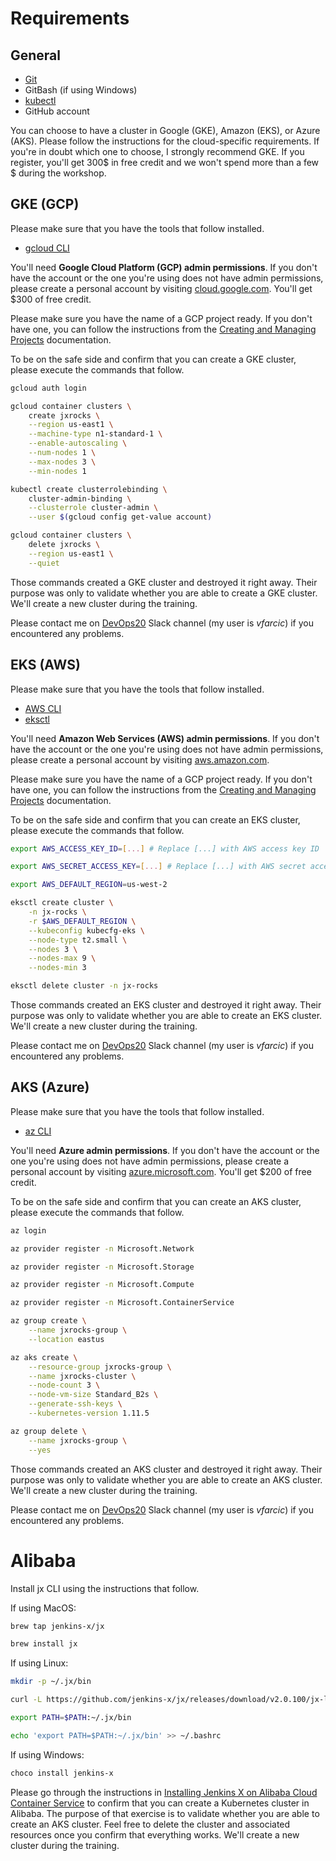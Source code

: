 # Requirements

## General

* [Git](https://git-scm.com/)
* GitBash (if using Windows)
* [kubectl](https://kubernetes.io/docs/tasks/tools/install-kubectl/)
* GitHub account

You can choose to have a cluster in Google (GKE), Amazon (EKS), or Azure (AKS). Please follow the instructions for the cloud-specific requirements. If you're in doubt which one to choose, I strongly recommend GKE. If you register, you'll get 300$ in free credit and we won't spend more than a few $ during the workshop.

## GKE (GCP)

Please make sure that you have the tools that follow installed.

* [gcloud CLI](https://cloud.google.com/sdk/docs/quickstarts)

You'll need **Google Cloud Platform (GCP) admin permissions**. If you don't have the account or the one you're using does not have admin permissions, please create a personal account by visiting [cloud.google.com](https://cloud.google.com/). You'll get $300 of free credit.

Please make sure you have the name of a GCP project ready. If you don't have one, you can follow the instructions from the [Creating and Managing Projects](https://cloud.google.com/resource-manager/docs/creating-managing-projects) documentation.

To be on the safe side and confirm that you can create a GKE cluster, please execute the commands that follow.

```bash
gcloud auth login

gcloud container clusters \
    create jxrocks \
    --region us-east1 \
    --machine-type n1-standard-1 \
    --enable-autoscaling \
    --num-nodes 1 \
    --max-nodes 3 \
    --min-nodes 1

kubectl create clusterrolebinding \
    cluster-admin-binding \
    --clusterrole cluster-admin \
    --user $(gcloud config get-value account)

gcloud container clusters \
    delete jxrocks \
    --region us-east1 \
    --quiet
```

Those commands created a GKE cluster and destroyed it right away. Their purpose was only to validate whether you are able to create a GKE cluster. We'll create a new cluster during the training.

Please contact me on [DevOps20](http://slack.devops20toolkit.com/) Slack channel (my user is *vfarcic*) if you encountered any problems.

## EKS (AWS)

Please make sure that you have the tools that follow installed.

* [AWS CLI](http://docs.aws.amazon.com/cli/latest/userguide/installing.html)
* [eksctl](https://github.com/weaveworks/eksctl)

You'll need **Amazon Web Services (AWS) admin permissions**. If you don't have the account or the one you're using does not have admin permissions, please create a personal account by visiting [aws.amazon.com](https://aws.amazon.com/account/).

Please make sure you have the name of a GCP project ready. If you don't have one, you can follow the instructions from the [Creating and Managing Projects](https://cloud.google.com/resource-manager/docs/creating-managing-projects) documentation.

To be on the safe side and confirm that you can create an EKS cluster, please execute the commands that follow.

```bash
export AWS_ACCESS_KEY_ID=[...] # Replace [...] with AWS access key ID

export AWS_SECRET_ACCESS_KEY=[...] # Replace [...] with AWS secret access key

export AWS_DEFAULT_REGION=us-west-2

eksctl create cluster \
    -n jx-rocks \
    -r $AWS_DEFAULT_REGION \
    --kubeconfig kubecfg-eks \
    --node-type t2.small \
    --nodes 3 \
    --nodes-max 9 \
    --nodes-min 3

eksctl delete cluster -n jx-rocks
```

Those commands created an EKS cluster and destroyed it right away. Their purpose was only to validate whether you are able to create an EKS cluster. We'll create a new cluster during the training.

Please contact me on [DevOps20](http://slack.devops20toolkit.com/) Slack channel (my user is *vfarcic*) if you encountered any problems.

## AKS (Azure)

Please make sure that you have the tools that follow installed.

* [az CLI](https://docs.microsoft.com/en-us/cli/azure/install-azure-cli)

You'll need **Azure admin permissions**. If you don't have the account or the one you're using does not have admin permissions, please create a personal account by visiting [azure.microsoft.com](https://azure.microsoft.com/en-us/free/). You'll get $200 of free credit.

To be on the safe side and confirm that you can create an AKS cluster, please execute the commands that follow.

```bash
az login

az provider register -n Microsoft.Network

az provider register -n Microsoft.Storage

az provider register -n Microsoft.Compute

az provider register -n Microsoft.ContainerService

az group create \
    --name jxrocks-group \
    --location eastus

az aks create \
    --resource-group jxrocks-group \
    --name jxrocks-cluster \
    --node-count 3 \
    --node-vm-size Standard_B2s \
    --generate-ssh-keys \
    --kubernetes-version 1.11.5

az group delete \
    --name jxrocks-group \
    --yes
```

Those commands created an AKS cluster and destroyed it right away. Their purpose was only to validate whether you are able to create an AKS cluster. We'll create a new cluster during the training.

Please contact me on [DevOps20](http://slack.devops20toolkit.com/) Slack channel (my user is *vfarcic*) if you encountered any problems.

# Alibaba


Install jx CLI using the instructions that follow.

If using MacOS:

```bash
brew tap jenkins-x/jx

brew install jx
```

If using Linux:

```bash
mkdir -p ~/.jx/bin

curl -L https://github.com/jenkins-x/jx/releases/download/v2.0.100/jx-linux-amd64.tar.gz | tar xzv -C ~/.jx/bin

export PATH=$PATH:~/.jx/bin

echo 'export PATH=$PATH:~/.jx/bin' >> ~/.bashrc
```

If using Windows:

```bash
choco install jenkins-x
```

Please go through the instructions in [Installing Jenkins X on Alibaba Cloud Container Service](https://jenkins-x.io/news/alibaba-container-service-jenkins-x/) to confirm that you can create a Kubernetes cluster in Alibaba. The purpose of that exercise is to validate whether you are able to create an AKS cluster. Feel free to delete the cluster and associated resources once you confirm that everything works. We'll create a new cluster during the training.